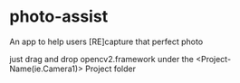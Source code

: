 # photo-assist

An app to help users [RE]capture that perfect photo

just drag and drop opencv2.framework under the <Project-Name(ie.Camera1)> Project folder